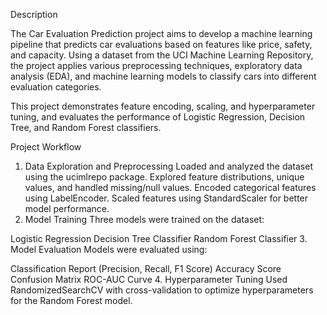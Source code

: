 Description

  The Car Evaluation Prediction project aims to develop a machine learning pipeline that predicts car evaluations based on features like price, safety, and capacity. Using a dataset from the UCI Machine Learning Repository, the project applies various preprocessing techniques, exploratory data analysis (EDA), and machine learning models to classify cars into different evaluation categories.

This project demonstrates feature encoding, scaling, and hyperparameter tuning, and evaluates the performance of Logistic Regression, Decision Tree, and Random Forest classifiers.

Project Workflow

1. Data Exploration and Preprocessing
Loaded and analyzed the dataset using the ucimlrepo package.
Explored feature distributions, unique values, and handled missing/null values.
Encoded categorical features using LabelEncoder.
Scaled features using StandardScaler for better model performance.
2. Model Training
Three models were trained on the dataset:

Logistic Regression
Decision Tree Classifier
Random Forest Classifier
3. Model Evaluation
Models were evaluated using:

Classification Report (Precision, Recall, F1 Score)
Accuracy Score
Confusion Matrix
ROC-AUC Curve
4. Hyperparameter Tuning
Used RandomizedSearchCV with cross-validation to optimize hyperparameters for the Random Forest model.
